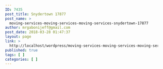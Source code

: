 ```yaml
---
ID: 7435
post_title: Snydertown 17877
post_name: >
  moving-services-moving-services-moving-services-snydertown-17877
author: mrgabonijeff@gmail.com
post_date: 2018-03-28 01:47:37
layout: page
link: >
  http://localhost/wordpress/moving-services-moving-services-moving-services-snydertown-17877/
published: true
tags: [ ]
categories: [ ]
---
```

